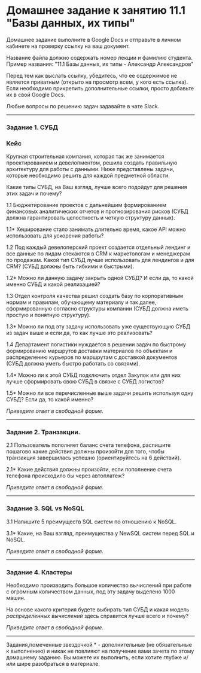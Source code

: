 # Домашнее задание к занятию 11.1 "Базы данных, их типы"

Домашнее задание выполните в Google Docs и отправьте в личном кабинете на проверку ссылку на ваш документ.

Название файла должно содержать номер лекции и фамилию студента. Пример названия: "11.1 Базы данных, их типы - Александр Александров"

Перед тем как выслать ссылку, убедитесь, что ее содержимое не является приватным (открыто на просмотр всем, у кого есть ссылка). Если необходимо прикрепить дополнительные ссылки, просто добавьте их в свой Google Docs.

Любые вопросы по решению задач задавайте в чате Slack.

---

### Задание 1. СУБД

### Кейс
Крупная строительная компания, которая так же занимается проектированием и девелопментом, решила создать 
правильную архитектуру для работы с данными. Ниже представлены задачи, которые необходимо решить для
каждой предметной области. 

Какие типы СУБД, на Ваш взгляд, лучше всего подойдут для решения этих задач и почему? 
 
1.1 Бюджетирование проектов с дальнейшим формированием финансовых аналитических отчетов и прогнозирования рисков
(СУБД должна гарантировать целостность и четкую структуру данных).

1.1* Хеширование стало занимать длительно время, какое API можно использовать для ускорения работы? 

1.2 Под каждый девелоперский проект создается отдельный лендинг и все данные по лидам стекаются в CRM к 
маркетологам и менеджерам по продажам. Какой тип СУБД лучше использовать для лендингов и для CRM? 
(СУБД должны быть гибкими и быстрыми).

1.2* Можно ли данную задачу закрыть одной СУБД? И если да, то какой именно СУБД и какой реализацией?

1.3 Отдел контроля качества решил создать базу по корпоративным нормам и правилам, обучающему материалу 
и так далее, сформированную согласно структуры компании (СУБД должна иметь простую и понятную структуру).

1.3* Можно ли под эту задачу использовать уже существующую СУБД из задач выше и если да, то как лучше это 
реализовать?

1.4 Департамент логистики нуждается в решении задач по быстрому формированию маршрутов доставки материалов 
по объектам и распределению курьеров по маршрутам с доставкой документов (СУБД должна уметь быстро работать
со связями).

1.4* Можно ли к этой СУБД подключить отдел Закупок или для них лучше сформировать свою СУБД в связке с СУБД 
логистов?

1.5* Можно ли все перечисленные выше задачи решить используя одну СУБД? Если да, то какой именно?

*Приведите ответ в свободной форме.*

---

### Задание 2. Транзакции.

2.1 Пользователь пополняет баланс счета телефона, распишите пошагово какие действия должны произойти для того, чтобы 
транзакция завершилась успешно (ориентируйтесь на 6 действий).

2.1* Какие действия должны произойти, если пополнение счета телефона происходило бы через автоплатеж?

*Приведите ответ в свободной форме.*

---

### Задание 3. SQL vs NoSQL

3.1 Напишите 5 преимуществ SQL систем по отношению к NoSQL. 

3.1* Какие, на Ваш взгляд, преимущества у NewSQL систем перед SQL и NoSQL.

*Приведите ответ в свободной форме.*

---

### Задание 4. Кластеры

Необходимо производить большое количество вычислений при работе с огромным количеством данных, под эту задачу 
выделено 1000 машин. 

На основе какого критерия будете выбирать тип СУБД и какая модель *распределенных вычислений* 
здесь справится лучше всего и почему?

*Приведите ответ в свободной форме.*

---

Задания,помеченные звездочкой * - дополнительные (не обязательные к выполнению) и никак не повлияют на получение вами зачета по этому домашнему заданию. Вы можете их выполнить, если хотите глубже и/или шире разобраться в материале.

